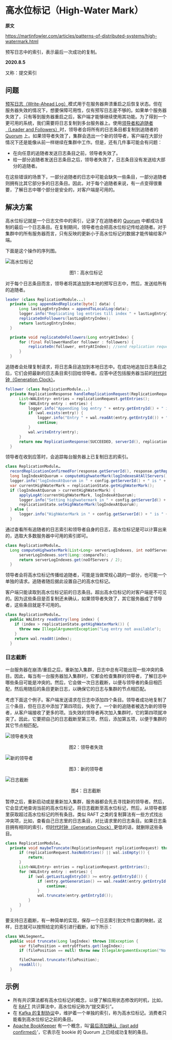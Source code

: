 # 高水位标记（High-Water Mark）

**原文**

https://martinfowler.com/articles/patterns-of-distributed-systems/high-watermark.html

预写日志中的索引，表示最后一次成功的复制。

**2020.8.5**

又称：提交索引

## 问题

[预写日志（Write-Ahead Log）](https://martinfowler.com/articles/patterns-of-distributed-systems/wal.html)模式用于在服务器奔溃重启之后恢复状态。但在服务器失效的情况下，想要保障可用性，仅有预写日志是不够的。如果单个服务器失效了，只有等到服务器重启之后，客户端才能够继续使用其功能。为了得到一个更可用的系统，我们需要将日志复制到多台服务器上。使用[领导者和追随者（Leader and Followers）](leader-and-followers.md)时，领导者会将所有的日志条目都复制到追随者的 [Quorum](quorum.md) 上。如果领导者失效了，集群会选出一个新的领导者，客户端在大部分情况下还是能像从前一样继续在集群中工作。但是，还有几件事可能会有问题：

* 在向任意的追随者发送日志条目之前，领导者失效了。
* 给一部分追随者发送日志条目之后，领导者失效了，日志条目没有发送给大部分的追随者。

在这些错误的场景下，一部分追随者的日志中可能会缺失一些条目，一部分追随者则拥有比其它部分多的日志条目。因此，对于每个追随者来说，有一点变得很重要，了解日志中哪个部分是安全的，对客户端是可用的。

## 解决方案

高水位标记就是一个日志文件中的索引，记录了在追随者的 [Quorum](quorum.md) 中都成功复制的最后一个日志条目。在复制期间，领导者也会把高水位标记传给追随者。对于集群中的所有服务器而言，只有反映的更新小于高水位标记的数据才能传输给客户端。

下面是这个操作的序列图。

![高水位标记](../image/highwatermark-sequence.png)
<center>图1：高水位标记</center>

对于每个日志条目而言，领导者将其追加到本地的预写日志中，然后，发送给所有的追随者。

```java
leader (class ReplicationModule...)
  private Long appendAndReplicate(byte[] data) {
      Long lastLogEntryIndex = appendToLocalLog(data);
      logger.info("Replicating log entries till index " + lastLogEntryIndex + " on followers");
      replicateOnFollowers(lastLogEntryIndex);
      return lastLogEntryIndex;
  }

  private void replicateOnFollowers(Long entryAtIndex) {
      for (final FollowerHandler follower : followers) {
          replicateOn(follower, entryAtIndex); //send replication requests to followers
      }
  }
```

追随者会处理复制请求，将日志条目追加到本地日志中。在成功地追加日志条目之后，它们会把最新的日志条目索引回给领导者。应答中还包括服务器当前的[时代时钟（Generation Clock）](generation-clock.md)。

```java
follower (class ReplicationModule...)
  private ReplicationResponse handleReplicationRequest(ReplicationRequest replicationRequest) {
      List<WALEntry> entries = replicationRequest.getEntries();
      for (WALEntry entry : entries) {
          logger.info("Appending log entry " + entry.getEntryId() + " in " + serverId());
          if (wal.exists(entry)) {
              logger.info("Entry " + wal.readAt(entry.getEntryId()) + " already exists on " + config.getServerId());
              continue;
          }
          wal.writeEntry(entry);
      }
      return new ReplicationResponse(SUCCEEDED, serverId(), replicationState.getGeneration(), wal.getLastLogEntryId());
  }
```

领导者在收到应答时，会追踪每台服务器上已复制日志的索引。

```java
class ReplicationModule…
  recordReplicationConfirmedFor(response.getServerId(), response.getReplicatedLogIndex());
  long logIndexAtQuorum = computeHighwaterMark(logIndexesAtAllServers(), config.numberOfServers());
  logger.info("logIndexAtQuorum in " + config.getServerId() + " is " + logIndexAtQuorum + " highWaterMark is " + replicationState.getHighWaterMark());
  var currentHighWaterMark = replicationState.getHighWaterMark();
  if (logIndexAtQuorum > currentHighWaterMark) {
      applyLogAt(currentHighWaterMark, logIndexAtQuorum);
      logger.info("Setting highwatermark in " + config.getServerId() + " to " + logIndexAtQuorum);
      replicationState.setHighWaterMark(logIndexAtQuorum);
  } else {
      logger.info("HighWaterMark in " + config.getServerId() + " is " + replicationState.getHighWaterMark() + " >= " + logIndexAtQuorum);
  }
```

通过查看所有追随者的日志索引和领导者自身的日志，高水位标记是可以计算出来的，选取大多数服务器中可用的索引即可。

```java
class ReplicationModule…
  Long computeHighwaterMark(List<Long> serverLogIndexes, int noOfServers) {
      serverLogIndexes.sort(Long::compareTo);
      return serverLogIndexes.get(noOfServers / 2);
  }
```

领导者会将高水位标记传播给追随者，可能是当做常规心跳的一部分，也可能一个单独的请求。追随者随后据此设置自己的高水位标记。

客户端只能读取到高水位标记前的日志条目。超出高水位标记的对客户端是不可见的。因为这些条目是否复制还未确认，如果领导者失效了，其它服务器成了领导者，这些条目就是不可用的。

```java
class ReplicationModule…
  public WALEntry readEntry(long index) {
    if (index > replicationState.getHighWaterMark()) {
      throw new IllegalArgumentException("Log entry not available");
    }
    return wal.readAt(index);
  }
```

### 日志截断

一台服务器在崩溃/重启之后，重新加入集群，日志中总有可能出现一些冲突的条目。因此，每当有一台服务器加入集群时，它都会检查集群的领导者，了解日志中哪些条目可能是冲突的。然后，它会做一次日志截断，以便与领导者的条目相匹配，然后用随后的条目更新日志，以确保它的日志与集群的节点相匹配。

考虑下面这个例子。客户端发送请求在日志中添加四个条目。领导者成功地复制了三个条目，但在日志中添加了第四项后，失败了。一个新的追随者被选为新的领导者，从客户端接收了更多的项。当失效的领导者再次加入集群时，它的第四项就冲突了。因此，它要把自己的日志截断至第三项，然后，添加第五项，以便于集群的其它节点相匹配。

![领导者失效](../image/leaderfailure.png)
<center>图2：领导者失效</center>

![新的领导者](../image/newleader.png)
<center>图3：新的领导者</center>

![日志截断](../image/truncation.png)
<center>图4：日志截断</center>

暂停之后，重新启动或是重新加入集群，服务器都会先去寻找新的领导者。然后，它会显式地查询当前的高水位标记，将日志截断至高水位标记，然后，从领导者那里获取超过高水位标记的所有条目。类似 RAFT 之类的复制算法有一些方式找出冲突项，比如，查看自己日志里的日志条目，对比请求里的日志条目。如果日志条目拥有相同的索引，但[时代时钟（Generation Clock）](generation-clock.md)更低的话，就删除这些条目。

```java
class ReplicationModule…
  private void maybeTruncate(ReplicationRequest replicationRequest) throws IOException {
      if (replicationRequest.hasNoEntries() || wal.isEmpty()) {
          return;
      }
      List<WALEntry> entries = replicationRequest.getEntries();
      for (WALEntry entry : entries) {
          if (wal.getLastLogEntryId() >= entry.getEntryId()) {
              if (entry.getGeneration() == wal.readAt(entry.getEntryId()).getGeneration()) {
                  continue;
              }
              wal.truncate(entry.getEntryId());
          }
      }
  }
```

要支持日志截断，有一种简单的实现，保存一个日志索引到文件位置的映射。这样，日志就可以按照给定的索引进行截断，如下所示：

```java
class WALSegment…
  public void truncate(Long logIndex) throws IOException {
      var filePosition = entryOffsets.get(logIndex);
      if (filePosition == null) throw new IllegalArgumentException("No file position available for logIndex=" + logIndex);

      fileChannel.truncate(filePosition);
      readAll();
  }
```

## 示例

* 所有共识算法都有高水位标记的概念，以便了解应用状态修改的时机，比如，在 [RAFT](https://raft.github.io/) 共识算法中，高水位标记称为“提交索引”。
* 在 [Kafka 的复制协议](https://www.confluent.io/blog/hands-free-kafka-replication-a-lesson-in-operational-simplicity/)中，维护着一个单独的索引，称为高水位标记。消费者只能看到高水位标记之前的条目。
* [Apache BookKeeper](https://bookkeeper.apache.org/) 有一个概念，叫‘[最后添加确认（last add confirmed）](https://bookkeeper.apache.org/archives/docs/r4.4.0/bookkeeperProtocol.html)’，它表示在 bookie 的 Quorum 上已经成功复制的条目。
